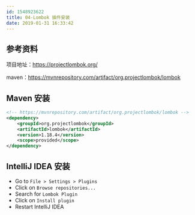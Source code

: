 ```yaml
---
id: 1548923622
title: 04-Lombok 插件安装
date: 2019-01-31 16:33:42
---
```




## 参考资料

项目地址：https://projectlombok.org/

maven：https://mvnrepository.com/artifact/org.projectlombok/lombok

## Maven 安装

```xml
<!-- https://mvnrepository.com/artifact/org.projectlombok/lombok -->
<dependency>
    <groupId>org.projectlombok</groupId>
    <artifactId>lombok</artifactId>
    <version>1.18.4</version>
    <scope>provided</scope>
</dependency>
```

## IntelliJ IDEA 安装

- Go to `File > Settings > Plugins`
- Click on `Browse repositories...`
- Search for `Lombok Plugin`
- Click on `Install plugin`
- Restart IntelliJ IDEA
